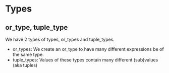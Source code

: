 # Types
## or\_type, tuple\_type
We have 2 types of types, or\_types and tuple\_types.
- or\_types: We create an or\_type to have many different expressions be of the
same type.
- tuple\_types: Values of these types contain many different (sub)values (aka
  tuples)
